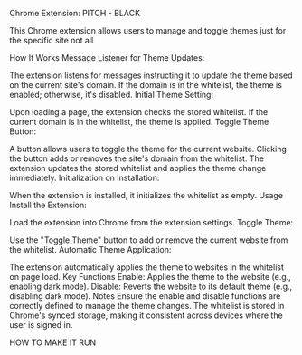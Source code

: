 Chrome Extension: PITCH - BLACK

This Chrome extension allows users to manage and toggle themes just for the specific site not all 

How It Works
Message Listener for Theme Updates:

The extension listens for messages instructing it to update the theme based on the current site's domain.
If the domain is in the whitelist, the theme is enabled; otherwise, it's disabled.
Initial Theme Setting:

Upon loading a page, the extension checks the stored whitelist.
If the current domain is in the whitelist, the theme is applied.
Toggle Theme Button:

A button allows users to toggle the theme for the current website.
Clicking the button adds or removes the site's domain from the whitelist.
The extension updates the stored whitelist and applies the theme change immediately.
Initialization on Installation:

When the extension is installed, it initializes the whitelist as empty.
Usage
Install the Extension:

Load the extension into Chrome from the extension settings.
Toggle Theme:

Use the "Toggle Theme" button to add or remove the current website from the whitelist.
Automatic Theme Application:

The extension automatically applies the theme to websites in the whitelist on page load.
Key Functions
Enable: Applies the theme to the website (e.g., enabling dark mode).
Disable: Reverts the website to its default theme (e.g., disabling dark mode).
Notes
Ensure the enable and disable functions are correctly defined to manage the theme changes.
The whitelist is stored in Chrome's synced storage, making it consistent across devices where the user is signed in.


HOW TO MAKE IT RUN 

